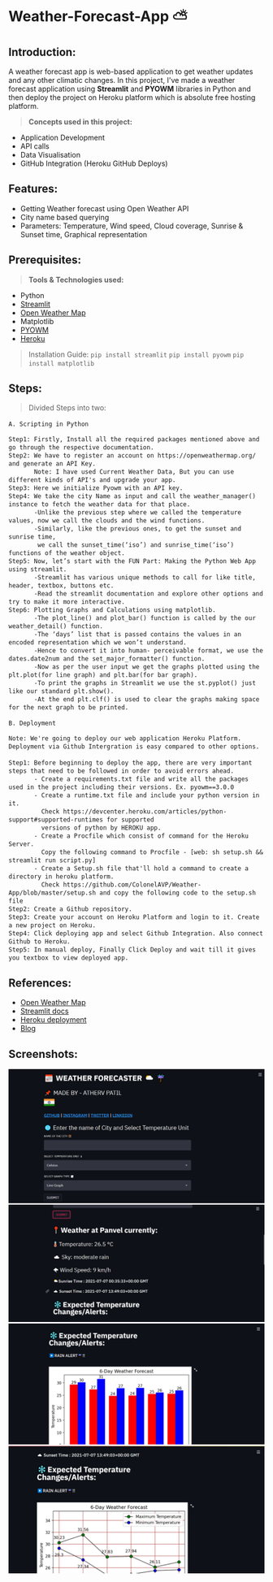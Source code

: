 #  Weather-Forecast-App ⛅

## Introduction:
A weather forecast app is web-based application to get weather updates and any other climatic changes.
In this project, I've made a weather forecast application using **Streamlit**  and **PYOWM** libraries in Python and then deploy the project on Heroku platform which is absolute free hosting platform.

>**Concepts used in this project:**
* Application Development
* API calls
* Data Visualisation
* GitHub Integration (Heroku GitHub Deploys)

##  Features:
* Getting Weather forecast using Open Weather API
* City name based querying
* Parameters: Temperature, Wind speed, Cloud coverage, Sunrise & Sunset time, Graphical representation

##  Prerequisites:
>**Tools & Technologies used:**
* Python 
* [Streamlit](https://streamlit.io/)
* [Open Weather Map](https://openweathermap.org/)
* Matplotlib
* [PYOWM]((https://pyowm.readthedocs.io/en/latest/))
* [Heroku](https://www.heroku.com/free)

>Installation Guide:
``
pip install streamlit
`` 
``
pip install pyowm
``
``
pip install matplotlib
``
##  Steps:
>Divided Steps into two:

``A. Scripting in Python``
```
Step1: Firstly, Install all the required packages mentioned above and go through the respective documentation.
Step2: We have to register an account on https://openweathermap.org/ and generate an API Key.
       Note: I have used Current Weather Data, But you can use different kinds of API's and upgrade your app.
Step3: Here we initialize Pyowm with an API key.
Step4: We take the city Name as input and call the weather_manager() instance to fetch the weather data for that place.
       -Unlike the previous step where we called the temperature values, now we call the clouds and the wind functions.
       -Similarly, like the previous ones, to get the sunset and sunrise time,
        we call the sunset_time(‘iso’) and sunrise_time(‘iso’) functions of the weather object.
Step5: Now, let’s start with the FUN Part: Making the Python Web App using streamlit.
       -Streamlit has various unique methods to call for like title, header, textbox, buttons etc.
       -Read the streamlit documentation and explore other options and try to make it more interactive.
Step6: Plotting Graphs and Calculations using matplotlib.
       -The plot_line() and plot_bar() function is called by the our weather_detail() function.
       -The ‘days’ list that is passed contains the values in an encoded representation which we won’t understand. 
       -Hence to convert it into human- perceivable format, we use the dates.date2num and the set_major_formatter() function.
       -Now as per the user input we get the graphs plotted using the plt.plot(for line graph) and plt.bar(for bar graph). 
       -To print the graphs in Streamlit we use the st.pyplot() just like our standard plt.show(). 
       -At the end plt.clf() is used to clear the graphs making space for the next graph to be printed.
```

``B. Deployment``
```
Note: We're going to deploy our web application Heroku Platform. Deployment via Github Intergration is easy compared to other options.

Step1: Before beginning to deploy the app, there are very important steps that need to be followed in order to avoid errors ahead.
       - Create a requirements.txt file and write all the packages used in the project including their versions. Ex. pyowm==3.0.0
       - Create a runtime.txt file and include your python version in it. 
         Check https://devcenter.heroku.com/articles/python-support#supported-runtimes for supported
         versions of python by HEROKU app.
       - Create a Procfile which consist of command for the Heroku Server.
         Copy the following command to Procfile - [web: sh setup.sh && streamlit run script.py] 
       - Create a Setup.sh file that'll hold a command to create a directory in heroku platform.
         Check https://github.com/ColonelAVP/Weather-App/blob/master/setup.sh and copy the following code to the setup.sh file
Step2: Create a Github repository.
Step3: Create your account on Heroku Platform and login to it. Create a new project on Heroku.
Step4: Click deploying app and select Github Integration. Also connect Github to Heroku.
Step5: In manual deploy, Finally Click Deploy and wait till it gives you textbox to view deployed app.
```

##  References:
- [Open Weather Map](https://openweathermap.org/)
- [Streamlit docs](https://docs.streamlit.io/en/stable/)
- [Heroku deployment](https://devcenter.heroku.com/categories/deployment)
- [Blog](https://towardsdatascience.com/a-quick-tutorial-on-how-to-deploy-your-streamlit-app-to-heroku-874e1250dadd)



##  Screenshots:
![alt tag](https://raw.githubusercontent.com/ColonelAVP/Weather-App/master/IMG/1.1.png)
![alt tag](https://raw.githubusercontent.com/ColonelAVP/Weather-App/master/IMG/1.4%20(2).png)
![alt_tag](https://raw.githubusercontent.com/ColonelAVP/Weather-App/master/IMG/1.2%20(2).png)
![alt_tag](https://raw.githubusercontent.com/ColonelAVP/Weather-App/master/IMG/1.3%20(2).png)

